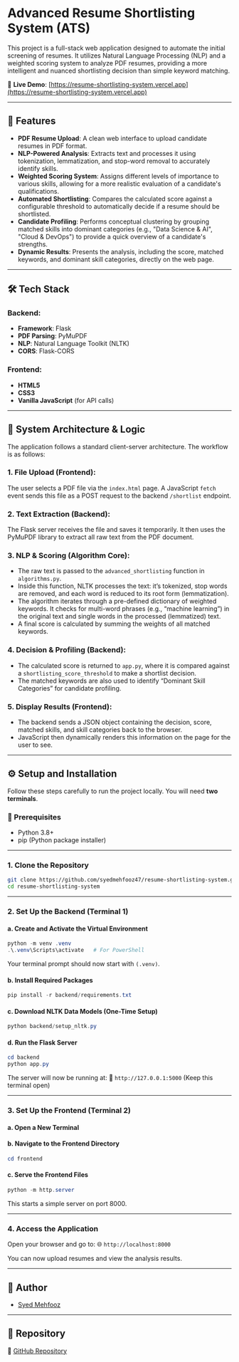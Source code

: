 # Advanced Resume Shortlisting System (ATS)

This project is a full-stack web application designed to automate the initial screening of resumes. It utilizes Natural Language Processing (NLP) and a weighted scoring system to analyze PDF resumes, providing a more intelligent and nuanced shortlisting decision than simple keyword matching.

🔗 **Live Demo**: [https://resume-shortlisting-system.vercel.app](https://resume-shortlisting-system.vercel.app)

---

## 🚀 Features

- **PDF Resume Upload**: A clean web interface to upload candidate resumes in PDF format.  
- **NLP-Powered Analysis**: Extracts text and processes it using tokenization, lemmatization, and stop-word removal to accurately identify skills.  
- **Weighted Scoring System**: Assigns different levels of importance to various skills, allowing for a more realistic evaluation of a candidate's qualifications.  
- **Automated Shortlisting**: Compares the calculated score against a configurable threshold to automatically decide if a resume should be shortlisted.  
- **Candidate Profiling**: Performs conceptual clustering by grouping matched skills into dominant categories (e.g., "Data Science & AI", "Cloud & DevOps") to provide a quick overview of a candidate's strengths.  
- **Dynamic Results**: Presents the analysis, including the score, matched keywords, and dominant skill categories, directly on the web page.

---

## 🛠️ Tech Stack

### Backend:
- **Framework**: Flask  
- **PDF Parsing**: PyMuPDF  
- **NLP**: Natural Language Toolkit (NLTK)  
- **CORS**: Flask-CORS  

### Frontend:
- **HTML5**  
- **CSS3**  
- **Vanilla JavaScript** (for API calls)

---

## 🧠 System Architecture & Logic

The application follows a standard client-server architecture. The workflow is as follows:

### 1. File Upload (Frontend):
The user selects a PDF file via the `index.html` page. A JavaScript `fetch` event sends this file as a POST request to the backend `/shortlist` endpoint.

### 2. Text Extraction (Backend):
The Flask server receives the file and saves it temporarily. It then uses the PyMuPDF library to extract all raw text from the PDF document.

### 3. NLP & Scoring (Algorithm Core):
- The raw text is passed to the `advanced_shortlisting` function in `algorithms.py`.
- Inside this function, NLTK processes the text: it’s tokenized, stop words are removed, and each word is reduced to its root form (lemmatization).
- The algorithm iterates through a pre-defined dictionary of weighted keywords. It checks for multi-word phrases (e.g., “machine learning”) in the original text and single words in the processed (lemmatized) text.
- A final score is calculated by summing the weights of all matched keywords.

### 4. Decision & Profiling (Backend):
- The calculated score is returned to `app.py`, where it is compared against a `shortlisting_score_threshold` to make a shortlist decision.
- The matched keywords are also used to identify “Dominant Skill Categories” for candidate profiling.

### 5. Display Results (Frontend):
- The backend sends a JSON object containing the decision, score, matched skills, and skill categories back to the browser.
- JavaScript then dynamically renders this information on the page for the user to see.

---

## ⚙️ Setup and Installation

Follow these steps carefully to run the project locally. You will need **two terminals**.

### 🧾 Prerequisites
- Python 3.8+  
- pip (Python package installer)

---

### 1. Clone the Repository

```bash
git clone https://github.com/syedmehfooz47/resume-shortlisting-system.git
cd resume-shortlisting-system
````

---

### 2. Set Up the Backend (Terminal 1)

#### a. Create and Activate the Virtual Environment

```powershell
python -m venv .venv
.\.venv\Scripts\activate   # For PowerShell
```

Your terminal prompt should now start with `(.venv)`.

#### b. Install Required Packages

```powershell
pip install -r backend/requirements.txt
```

#### c. Download NLTK Data Models (One-Time Setup)

```powershell
python backend/setup_nltk.py
```

#### d. Run the Flask Server

```powershell
cd backend
python app.py
```

The server will now be running at:
📍 `http://127.0.0.1:5000`
(Keep this terminal open)

---

### 3. Set Up the Frontend (Terminal 2)

#### a. Open a New Terminal

#### b. Navigate to the Frontend Directory

```powershell
cd frontend
```

#### c. Serve the Frontend Files

```powershell
python -m http.server
```

This starts a simple server on port 8000.

---

### 4. Access the Application

Open your browser and go to:
🌐 `http://localhost:8000`

You can now upload resumes and view the analysis results.

---

## 👥 Author

* [Syed Mehfooz](https://github.com/syedmehfooz47)

---

## 📂 Repository

🔗 [GitHub Repository](https://github.com/syedmehfooz47/resume-shortlisting-system)

```

